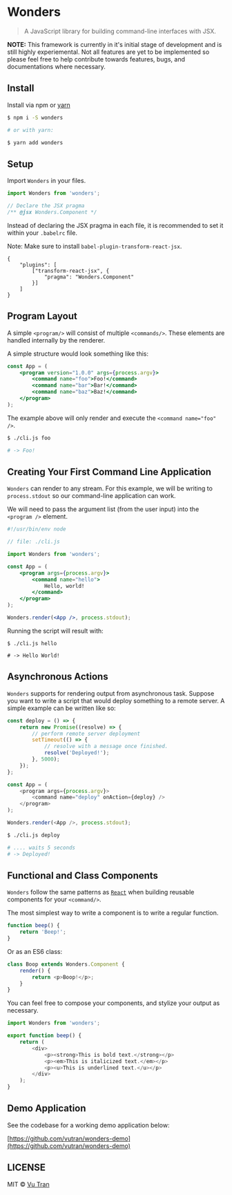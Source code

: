 # Wonders

> A JavaScript library for building command-line interfaces with JSX.

**NOTE:** This framework is currently in it's initial stage of development and is still highly experiemental. Not all features are yet to be implemented so please feel free to help contribute towards features, bugs, and documentations where necessary.

## Install

Install via npm or [yarn](https://yarnpkg.com)

```bash
$ npm i -S wonders

# or with yarn:

$ yarn add wonders
```

## Setup

Import `Wonders` in your files.

```js
import Wonders from 'wonders';

// Declare the JSX pragma
/** @jsx Wonders.Component */
```

Instead of declaring the JSX pragma in each file, it is recommended to set it within your `.babelrc` file.

Note: Make sure to install `babel-plugin-transform-react-jsx`.

```
{
    "plugins": [
        ["transform-react-jsx", {
            "pragma": "Wonders.Component"
        }]
    ]
}
```

## Program Layout

A simple `<program/>` will consist of multiple `<commands/>`. These elements are handled internally by the renderer.

A simple structure would look something like this:

```jsx
const App = (
    <program version="1.0.0" args={process.argv}>
        <command name="foo">Foo!</command>
        <command name="bar">Bar!</command>
        <command name="baz">Baz!</command>
    </program>
);
```

The example above will only render and execute the `<command name="foo" />`.

```bash
$ ./cli.js foo

# -> Foo!
```

## Creating Your First Command Line Application

`Wonders` can render to any stream. For this example, we will be writing to `process.stdout` so our command-line application can work.

We will need to pass the argument list (from the user input) into the `<program />` element.

```jsx
#!/usr/bin/env node

// file: ./cli.js

import Wonders from 'wonders';

const App = (
    <program args={process.argv}>
        <command name="hello">
            Hello, world!
        </command>
    </program>
);

Wonders.render(<App />, process.stdout);
```

Running the script will result with:

```
$ ./cli.js hello

# -> Hello World!
```

## Asynchronous Actions

`Wonders` supports for rendering output from asynchronous task. Suppose you want to write a script that would deploy something to a remote server. A simple example can be written like so:

```js
const deploy = () => {
    return new Promise((resolve) => {
        // perform remote server deployment
        setTimeout(() => {
            // resolve with a message once finished.
            resolve('Deployed!');
        }, 5000);
    });
};

const App = (
    <program args={process.argv}>
        <command name="deploy" onAction={deploy} />
    </program>
);

Wonders.render(<App />, process.stdout);
```

```bash
$ ./cli.js deploy

# .... waits 5 seconds
# -> Deployed!
```

## Functional and Class Components

`Wonders` follow the same patterns as [`React`](https://github.com/facebook/react) when building reusable components for your `<command/>`.

The most simplest way to write a component is to write a regular function.

```js
function beep() {
    return 'Beep!';
}
```

Or as an ES6 class:

```js
class Boop extends Wonders.Component {
    render() {
        return <p>Boop!</p>;
    }
}
```

You can feel free to compose your components, and stylize your output as necessary.

```js
import Wonders from 'wonders';

export function beep() {
    return (
        <div>
            <p><strong>This is bold text.</strong></p>
            <p><em>This is italicized text.</em></p>
            <p><u>This is underlined text.</u></p>
        </div>
    );
}
```

## Demo Application

See the codebase for a working demo application below:

[https://github.com/vutran/wonders-demo](https://github.com/vutran/wonders-demo)

## LICENSE

MIT © [Vu Tran](https://github.com/vutran/)
